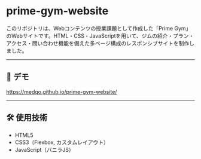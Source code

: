# prime-gym-website

このリポジトリは、Webコンテンツの授業課題として作成した「Prime Gym」のWebサイトです。HTML・CSS・JavaScriptを用いて、ジムの紹介・プラン・アクセス・問い合わせ機能を備えた多ページ構成のレスポンシブサイトを制作しました。

---

## 🔗 デモ

https://medqo.github.io/prime-gym-website/

---

## 🛠️ 使用技術

- HTML5
- CSS3（Flexbox, カスタムレイアウト）
- JavaScript（バニラJS）